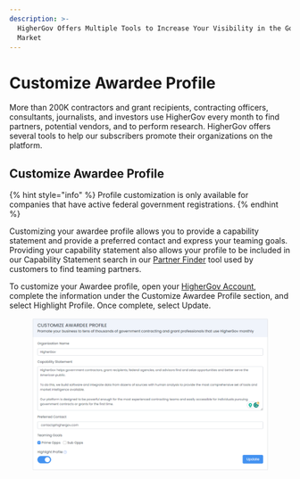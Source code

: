 ```yaml
---
description: >-
  HigherGov Offers Multiple Tools to Increase Your Visibility in the Government
  Market
---
```


# Customize Awardee Profile

More than 200K contractors and grant recipients, contracting officers, consultants, journalists, and investors use HigherGov every month to find partners, potential vendors, and to perform research. HigherGov offers several tools to help our subscribers promote their organizations on the platform.

## Customize Awardee Profile

{% hint style="info" %}
Profile customization is only available for companies that have active federal government registrations. &#x20;
{% endhint %}

Customizing your awardee profile allows you to provide a capability statement and provide a preferred contact and express your teaming goals.  Providing your capability statement also allows your profile to be included in our Capability Statement search in our [Partner Finder](https://www.highergov.com/partner-finder/) tool used by customers to find teaming partners.&#x20;

To customize your Awardee profile, open your [HigherGov Account](https://www.highergov.com/account/), complete the information under the Customize Awardee Profile section, and select Highlight Profile.  Once complete, select Update.

<figure><img src="../.gitbook/assets/image (7) (1) (1) (1).png" alt=""><figcaption></figcaption></figure>
